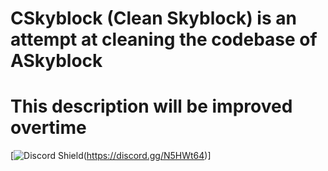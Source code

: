# CSkyblock (Clean Skyblock) is an attempt at cleaning the codebase of ASkyblock
# This description will be improved overtime
[![Discord Shield](https://discordapp.com/api/guilds/546644208887398411/widget.png?style=shield)(https://discord.gg/N5HWt64)]
